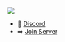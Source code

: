 <img src="https://i.imgur.com/632DIKu.png" draggable="false" />

- 🎤 [Discord](https://discord.gg/cloudfs)
- ➡️ [Join Server](https://cfx.re/join/zllj55)
